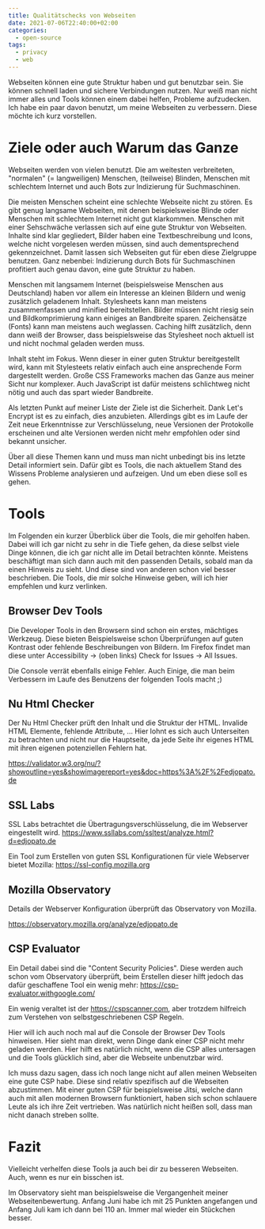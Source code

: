 ```yaml
---
title: Qualitätschecks von Webseiten
date: 2021-07-06T22:40:00+02:00
categories:
  - open-source
tags:
  - privacy
  - web
---
```


Webseiten können eine gute Struktur haben und gut benutzbar sein.
Sie können schnell laden und sichere Verbindungen nutzen.
Nur weiß man nicht immer alles und Tools können einem dabei helfen, Probleme aufzudecken.
Ich habe ein paar davon benutzt, um meine Webseiten zu verbessern.
Diese möchte ich kurz vorstellen.

<!--more-->

# Ziele oder auch Warum das Ganze

Webseiten werden von vielen benutzt.
Die am weitesten verbreiteten, "normalen" (= langweiligen) Menschen, (teilweise) Blinden, Menschen mit schlechtem Internet und auch Bots zur Indizierung für Suchmaschinen.

Die meisten Menschen scheint eine schlechte Webseite nicht zu stören.
Es gibt genug langsame Webseiten, mit denen beispielsweise Blinde oder Menschen mit schlechtem Internet nicht gut klarkommen.
Menschen mit einer Sehschwäche verlassen sich auf eine gute Struktur von Webseiten.
Inhalte sind klar gegliedert, Bilder haben eine Textbeschreibung und Icons, welche nicht vorgelesen werden müssen, sind auch dementsprechend gekennzeichnet.
Damit lassen sich Webseiten gut für eben diese Zielgruppe benutzen.
Ganz nebenbei: Indizierung durch Bots für Suchmaschinen profitiert auch genau davon, eine gute Struktur zu haben.

Menschen mit langsamem Internet (beispielsweise Menschen aus Deutschland) haben vor allem ein Interesse an kleinen Bildern und wenig zusätzlich geladenem Inhalt.
Stylesheets kann man meistens zusammenfassen und minified bereitstellen.
Bilder müssen nicht riesig sein und Bildkomprimierung kann einiges an Bandbreite sparen.
Zeichensätze (Fonts) kann man meistens auch weglassen.
Caching hilft zusätzlich, denn dann weiß der Browser, dass beispielsweise das Stylesheet noch aktuell ist und nicht nochmal geladen werden muss.

Inhalt steht im Fokus.
Wenn dieser in einer guten Struktur bereitgestellt wird, kann mit Stylesteets relativ einfach auch eine ansprechende Form dargestellt werden.
Große CSS Frameworks machen das Ganze aus meiner Sicht nur komplexer.
Auch JavaScript ist dafür meistens schlichtweg nicht nötig und auch das spart wieder Bandbreite.

Als letzten Punkt auf meiner Liste der Ziele ist die Sicherheit.
Dank Let's Encrypt ist es zu einfach, dies anzubieten.
Allerdings gibt es im Laufe der Zeit neue Erkenntnisse zur Verschlüsselung, neue Versionen der Protokolle erscheinen und alte Versionen werden nicht mehr empfohlen oder sind bekannt unsicher.

Über all diese Themen kann und muss man nicht unbedingt bis ins letzte Detail informiert sein.
Dafür gibt es Tools, die nach aktuellem Stand des Wissens Probleme analysieren und aufzeigen.
Und um eben diese soll es gehen.

# Tools

Im Folgenden ein kurzer Überblick über die Tools, die mir geholfen haben.
Dabei will ich gar nicht zu sehr in die Tiefe gehen, da diese selbst viele Dinge können, die ich gar nicht alle im Detail betrachten könnte.
Meistens beschäftigt man sich dann auch mit den passenden Details, sobald man da einen Hinweis zu sieht.
Und diese sind von anderen schon viel besser beschrieben.
Die Tools, die mir solche Hinweise geben, will ich hier empfehlen und kurz verlinken.

## Browser Dev Tools

Die Developer Tools in den Browsern sind schon ein erstes, mächtiges Werkzeug.
Diese bieten Beispielsweise schon Überprüfungen auf guten Kontrast oder fehlende Beschreibungen von Bildern.
Im Firefox findet man diese unter Accessibility → (oben links) Check for Issues → All Issues.

Die Console verrät ebenfalls einige Fehler.
Auch Einige, die man beim Verbessern im Laufe des Benutzens der folgenden Tools macht ;)

## Nu Html Checker

Der Nu Html Checker prüft den Inhalt und die Struktur der HTML.
Invalide HTML Elemente, fehlende Attribute, …
Hier lohnt es sich auch Unterseiten zu betrachten und nicht nur die Hauptseite, da jede Seite ihr eigenes HTML mit ihren eigenen potenziellen Fehlern hat.

<https://validator.w3.org/nu/?showoutline=yes&showimagereport=yes&doc=https%3A%2F%2Fedjopato.de>

## SSL Labs

SSL Labs betrachtet die Übertragungsverschlüsselung, die im Webserver eingestellt wird.
<https://www.ssllabs.com/ssltest/analyze.html?d=edjopato.de>

Ein Tool zum Erstellen von guten SSL Konfigurationen für viele Webserver bietet Mozilla:
<https://ssl-config.mozilla.org>

## Mozilla Observatory

Details der Webserver Konfiguration überprüft das Observatory von Mozilla.

<https://observatory.mozilla.org/analyze/edjopato.de>

## CSP Evaluator

Ein Detail dabei sind die "Content Security Policies".
Diese werden auch schon vom Observatory überprüft, beim Erstellen dieser hilft jedoch das dafür geschaffene Tool ein wenig mehr:
<https://csp-evaluator.withgoogle.com/>

Ein wenig veraltet ist der <https://cspscanner.com>, aber trotzdem hilfreich zum Verstehen von selbstgeschriebenen CSP Regeln.

Hier will ich auch noch mal auf die Console der Browser Dev Tools hinweisen.
Hier sieht man direkt, wenn Dinge dank einer CSP nicht mehr geladen werden.
Hier hilft es natürlich nicht, wenn die CSP alles untersagen und die Tools glücklich sind, aber die Webseite unbenutzbar wird.

Ich muss dazu sagen, dass ich noch lange nicht auf allen meinen Webseiten eine gute CSP habe.
Diese sind relativ spezifisch auf die Webseiten abzustimmen.
Mit einer guten CSP für beispielsweise Jitsi, welche dann auch mit allen modernen Browsern funktioniert, haben sich schon schlauere Leute als ich ihre Zeit vertrieben.
Was natürlich nicht heißen soll, dass man nicht danach streben sollte.

# Fazit

Vielleicht verhelfen diese Tools ja auch bei dir zu besseren Webseiten.
Auch, wenn es nur ein bisschen ist.

Im Observatory sieht man beispielsweise die Vergangenheit meiner Webseitenbewertung.
Anfang Juni habe ich mit 25 Punkten angefangen und Anfang Juli kam ich dann bei 110 an.
Immer mal wieder ein Stückchen besser.
